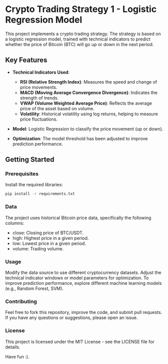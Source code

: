 # Crypto Trading Strategy 1 - Logistic Regression Model

This project implements a crypto trading strategy. The strategy is based on a logistic regression model, trained with technical indicators to predict whether the price of Bitcoin (BTC) will go up or down in the next period. 

## Key Features
- **Technical Indicators Used**:
  - **RSI (Relative Strength Index)**: Measures the speed and change of price movements.
  - **MACD (Moving Average Convergence Divergence)**: Indicates the strength of trends.
  - **VWAP (Volume Weighted Average Price)**: Reflects the average price of the asset based on volume.
  - **Volatility**: Historical volatility using log returns, helping to measure price fluctuations.

- **Model**: Logistic Regression to classify the price movement (up or down).
- **Optimization**: The model threshold has been adjusted to improve prediction performance.

## Getting Started  

### Prerequisites  
Install the required libraries:  
```bash
pip install -r requirements.txt
````

### Data
The project uses historical Bitcoin price data, specifically the following columns:

- close: Closing price of BTC/USDT.
- high: Highest price in a given period.
- low: Lowest price in a given period.
- volume: Trading volume.

### Usage
Modify the data source to use different cryptocurrency datasets.
Adjust the technical indicator windows or model parameters for optimization.
To improve prediction performance, explore different machine learning models (e.g., Random Forest, SVM).

### Contributing
Feel free to fork this repository, improve the code, and submit pull requests. If you have any questions or suggestions, please open an issue.

### License
This project is licensed under the MIT License - see the LICENSE file for details.

Have fun :).
